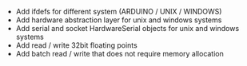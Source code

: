 * Add ifdefs for different system (ARDUINO / UNIX / WINDOWS)
* Add hardware abstraction layer for unix and windows systems
* Add serial and socket HardwareSerial objects for unix and windows systems
* Add read / write 32bit floating points
* Add batch read / write that does not require memory allocation
